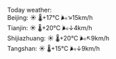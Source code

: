 Today weather:  
Beijing: ☀️   🌡️+17°C 🌬️↘15km/h  
Tianjin: ☀️   🌡️+20°C 🌬️↓4km/h  
Shijiazhuang: ☀️   🌡️+20°C 🌬️↖9km/h  
Tangshan: ☀️   🌡️+15°C 🌬️↓9km/h  
